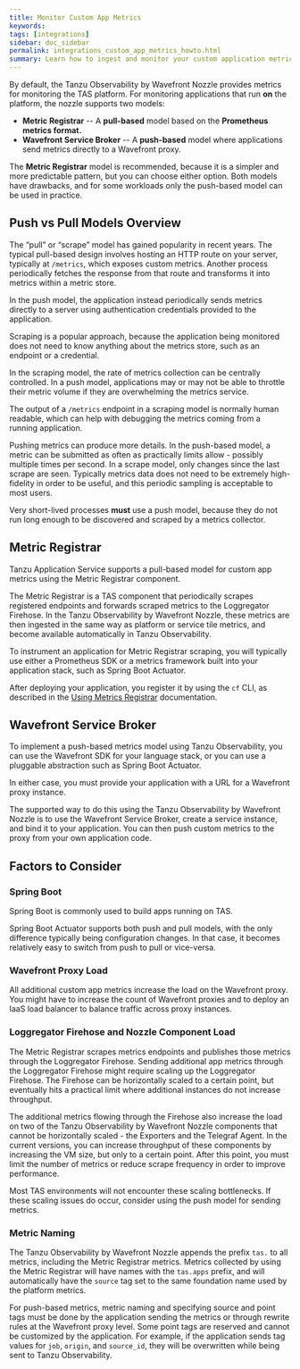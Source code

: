 ```yaml
---
title: Monitor Custom App Metrics
keywords:
tags: [integrations]
sidebar: doc_sidebar
permalink: integrations_custom_app_metrics_howto.html
summary: Learn how to ingest and monitor your custom application metrics.
---
```


By default, the Tanzu Observability by Wavefront Nozzle provides metrics for monitoring the TAS platform. For monitoring applications that run **on** the platform, the nozzle supports two models:
  * **Metric Registrar** -- A **pull-based** model based on the **Prometheus metrics format.**
  * **Wavefront Service Broker** -- A **push-based** model where applications send metrics directly to a Wavefront proxy.

The **Metric Registrar** model is recommended, because it is a simpler and more predictable pattern, but you can choose either option.  Both models have drawbacks, and for some workloads only the push-based model can be used in practice.

## Push vs Pull Models Overview

The “pull” or “scrape” model has gained popularity in recent years. The typical pull-based design involves hosting an HTTP route on your server, typically at `/metrics`, which exposes custom metrics. Another process periodically fetches the response from that route and transforms it into metrics within a metric store.

In the push model, the application instead periodically sends metrics directly to a server using authentication credentials provided to the application.

Scraping is a popular approach, because the application being monitored does not need to know anything about the metrics store, such as an endpoint or a credential.

In the scraping model, the rate of metrics collection can be centrally controlled. In a push model, applications may or may not be able to throttle their metric volume if they are overwhelming the metrics service.

The output of a `/metrics` endpoint in a scraping model is normally human readable, which can help with debugging the metrics coming from a running application.

Pushing metrics can produce more details. In the push-based model, a metric can be submitted as often as practically limits allow - possibly multiple times per second. In a scrape model, only changes since the last scrape are seen. Typically metrics data does not need to be extremely high-fidelity in order to be useful, and this periodic sampling is acceptable to most users.

Very short-lived processes **must** use a push model, because they do not run long enough to be discovered and scraped by a metrics collector.

## Metric Registrar

Tanzu Application Service supports a pull-based model for custom app metrics using the Metric Registrar component.

The Metric Registrar is a TAS component that periodically scrapes registered endpoints and forwards scraped metrics to the Loggregator Firehose. In the Tanzu Observability by Wavefront Nozzle, these metrics are then ingested in the same way as platform or service tile metrics, and become available automatically in Tanzu Observability.

To instrument an application for Metric Registrar scraping, you will typically use either a Prometheus SDK or a metrics framework built into your application stack, such as Spring Boot Actuator.

After deploying your application, you register it by using the `cf` CLI, as described in the [Using Metrics Registrar](https://docs.pivotal.io/application-service/metric-registrar/using.html) documentation. 

## Wavefront Service Broker

To implement a push-based metrics model using Tanzu Observability, you can use the Wavefront SDK for your language stack, or you can use a pluggable abstraction such as Spring Boot Actuator.

In either case, you must provide your application with a URL for a Wavefront proxy instance.

The supported way to do this using the Tanzu Observability by Wavefront Nozzle is to use the Wavefront Service Broker, create a service instance, and bind it to your application. You can then push custom metrics to the proxy from your own application code.

## Factors to Consider

### Spring Boot

Spring Boot is commonly used to build apps running on TAS.

Spring Boot Actuator supports both push and pull models, with the only difference typically being configuration changes. In that case, it becomes relatively easy to switch from push to pull or vice-versa.

### Wavefront Proxy Load

All additional custom app metrics increase the load on the Wavefront proxy. You might have to increase the count of Wavefront proxies and to deploy an IaaS load balancer to balance traffic across proxy instances.

### Loggregator Firehose and Nozzle Component Load

The Metric Registrar scrapes metrics endpoints and publishes those metrics through the Loggregator Firehose. Sending additional app metrics through the Loggregator Firehose might require scaling up the Loggregator Firehose. The Firehose can be horizontally scaled to a certain point, but eventually hits a practical limit where additional instances do not increase throughput.

The additional metrics flowing through the Firehose also increase the load on two of the Tanzu Observability by Wavefront Nozzle components that cannot be horizontally scaled - the Exporters and the Telegraf Agent. In the current versions, you can increase throughput of these components by increasing the VM size, but only to a certain point. After this point, you must limit the number of metrics or reduce scrape frequency in order to improve performance.

Most TAS environments will not encounter these scaling bottlenecks. If these scaling issues do occur, consider using the push model for sending metrics.

### Metric Naming

The Tanzu Observability by Wavefront Nozzle appends the prefix `tas.` to all metrics, including the Metric Registrar metrics. Metrics collected by using the Metric Registrar will have names with the `tas.apps` prefix, and will automatically have the `source` tag set to the same foundation name used by the platform metrics.

For push-based metrics, metric naming and specifying source and point tags must be done by the application sending the metrics or through rewrite rules at the Wavefront proxy level. Some point tags are reserved and cannot be customized by the application. For example, if the application sends tag values for `job`, `origin`, and `source_id`, they will be overwritten while being sent to Tanzu Observability.

